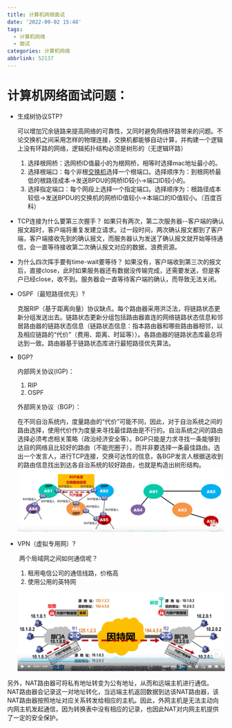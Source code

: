 ```yaml
---
title: 计算机网络面试
date: '2022-09-02 15:48'
tags:
  - 计算机网络
  - 面试
categories: 计算机网络
abbrlink: 52137
---
```

<meta name="referrer" content="no-referrer" />

# 计算机网络面试问题：

- 生成树协议STP?

  可以增加冗余链路来提高网络的可靠性，又同时避免网络环路带来的问题。不论交换机之间采用怎样的物理连接，交换机都能够自动计算，并构建一个逻辑上没有环路的网络，逻辑拓扑结构必须是树形的（无逻辑环路）

  1. 选择根网桥：选网桥ID值最小的为根网桥，相等时选择mac地址最小的。
  2. 选择根端口：每个非根[交换机](https://baike.baidu.com/item/交换机)选择一个根端口。选择顺序为：到根网桥最低的根路径成本→发送BPDU的网桥ID较小→端口ID较小的。
  3. 选择指定端口：每个网段上选择一个指定端口。选择顺序为：根路径成本较低→发送BPDU的交换机的网桥ID值较小→本端口的ID值较小。（百度百科）

- TCP连接为什么要第三次握手？
  如果只有两次，第二次服务器--客户端的确认报文超时，客户端将重复发建立请求。过一段时间，两次确认报文都到了客户端，客户端接收先到的确认报文，而服务器认为发送了确认报文就开始等待通信，会一直等待接收第二次确认报文对应的数据，浪费资源。

- 为什么四次挥手要有time-wait要等待？
  如果没有，客户端收到第三次的报文后，直接close，此时如果服务器还有数据没传输完成，还需要发送，但是客户已经close，收不到。服务器会一直等待客户端的确认，而导致无法关闭。

- OSPF（最短路径优先）?

  克服RIP（基于距离向量）协议缺点。每个路由器采用洪泛法，将链路状态更新分组发送出去。链路状态更新分组包括路由器直连的网络链路状态信息和邻居路由器的链路状态信息（链路状态信息：指本路由器和哪些路由器相邻，以及相应链路的“代价”（费用、距离、时延等））。各路由器的链路状态库最总将达到一致。路由器基于链路状态库进行最短路径优先算法。

- BGP?

  内部网关协议(IGP)：

  1. RIP
  2. OSPF

  外部网关协议（BGP）：

  ​		在不同自治系统内，度量路由的“代价”可能不同，因此，对于自治系统之间的路由选择，使用代价作为度量来寻找最佳路由是不行的。自治系统之间的路由选择必须考虑相关策略（政治经济安全等）。BGP只能是力求寻找一条能够到达目的网络且比较好的路由（不能兜圈子），而并非要选择一条最佳路由。选出一个发言人，进行TCP连接，交换可达性的信息，各BGP发言人根据送收到的路由信息找出到达各自治系统的较好路由，也就是构造出树形结构。![](https://raw.githubusercontent.com/hedyvhan/Pictrue/master/img/202310122259005.png)

- VPN（虚拟专用网）?

  ​    两个局域网之间如何通信呢？	

  1. 租用电信公司的通信线路，价格高
  2. 使用公用的英特网

  ![vpn](https://raw.githubusercontent.com/hedyvhan/Pictrue/master/img/202310122259940.png)

​		另外，NAT路由器可将私有地址转变为公有地址，从而和远端主机进行通信。NAT路由器会记录这一对地址转化，当远端主机返回数据到达该NAT路由器，该NAT路由器按照地址对应关系转发给相应的主机。因此，外网主机是无法主动向内网主机发起通信，因为转换表中没有相应的记录，也因此NAT对内网主机提供了一定的安全保护。
